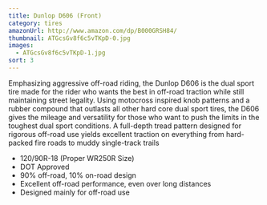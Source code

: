 ```yaml
---
title: Dunlop D606 (Front)
category: tires
amazonUrl: http://www.amazon.com/dp/B000GRSH84/
thumbnail: ATGcsGv8f6c5vTKpD-0.jpg
images:
  - ATGcsGv8f6c5vTKpD-1.jpg
sort: 3
---
```


Emphasizing aggressive off-road riding, the Dunlop D606 is the dual sport tire made for the rider who wants the best in off-road traction while still maintaining street legality. Using motocross inspired knob patterns and a rubber compound that outlasts all other hard core dual sport tires, the D606 gives the mileage and versatility for those who want to push the limits in the toughest dual sport conditions. A full-depth tread pattern designed for rigorous off-road use yields excellent traction on everything from hard-packed fire roads to muddy single-track trails

* 120/90R-18 (Proper WR250R Size)
* DOT Approved
* 90% off-road, 10% on-road design
* Excellent off-road performance, even over long distances
* Designed mainly for off-road use

